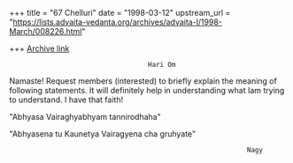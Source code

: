 +++
title = "67 Chelluri"
date = "1998-03-12"
upstream_url = "https://lists.advaita-vedanta.org/archives/advaita-l/1998-March/008226.html"

+++
[Archive link](https://lists.advaita-vedanta.org/archives/advaita-l/1998-March/008226.html)

                                       Hari Om

Namaste!    Request members (interested) to briefly explain the meaning of
following statements.   It will definitely help in understanding what Iam
trying to understand.  I have that faith!

"Abhyasa Vairaghyabhyam tannirodhaha"

"Abhyasena tu Kaunetya Vairagyena cha  gruhyate"


                                                                Nagy

